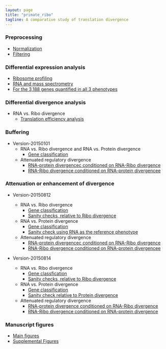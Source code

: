 ```yaml
---
layout: page
title: "primate_ribo"
tagline: A comparative study of translation divergence
---
```



### Preprocessing

* [Normalization](project/analysis/upcoming.html)
* [Filtering](project/analysis/upcoming.html)




### Differential expression analysis

* [Ribosome profiling](project/analysis/DE-ribo.html)
* [RNA and mass spectrometry](project/analysis/upcoming.html)
* [For the 3,188 genes quantified in all 3 phenotypes](project/analysis/upcoming.html)



### Differential divergence analysis

* RNA vs. Ribo divergence
    * [Translation efficiency analysis](project/analysis/compare-ribo-rna-divergence.html)



### Buffering

* Version-20150101
    * RNA vs. Ribo divergence and RNA vs. Protein divergence
        * [Gene classification](project/analysis/rna-ribo-pro-buffering.html)
    * Attenuated regulatory divergence
        * [RNA-protein divergencec conditioned on RNA-Ribo divergence](project/analysis/TE-genes-ribo-pro-buffering.html)
        * [RNA-Ribo divergence conditioned on RNA-protein divergencee](project/analysis/upcoming.html)


### Attenuation or enhancement of divergence

* Version-20150812
    * RNA vs. Ribo divergence
        * [Gene classification](project/analysis/compare-ribo-rna-direction-20150812.html)
        * [Sanity checks, relative to Ribo divergence](project/analysis/divergence-check-ribo-ref-20150812.html)
    * RNA vs. Protein divergence
        * [Gene classification](project/analysis/compare-rna-pro-divergence-20150812.html)
        * [Sanity check using RNA as the reference phenotype](project/analysis/divergence-check-pro-ref-20150812.html)
    * Attenuated regulatory divergence
        * [RNA-protein divergencec conditioned on RNA-Ribo divergence](project/analysis/translation-efficiency-protein-divergence-20150814.html)
        * [RNA-Ribo divergence conditioned on RNA-protein divergencee](project/analysis/translation-divergence-rna-protein-divergence-20150812.html)

* Version-20150814
    * RNA vs. Ribo divergence 
        * [Gene classfication](project/analysis/compare-ribo-rna-direction-20150814.html)
        * [Sanity checks, relative to Ribo divergence](project/analysis/divergence-check-ribo-ref-20150814.html)
    * RNA vs. Protein divergence
        * [Gene classification](project/analysis/compare-rna-pro-divergence-20150814.html)
        * [Sanity check relative to Protein divergence](project/analysis/divergence-check-pro-ref-20150814.html)
    * Attenuated regulatory divergence
        * [RNA-protein divergence conditioned on RNA-Ribo divergence](project/analysis/translation-efficiency-protein-divergence-20150814.html)
        * [RNA-Ribo divergence conditioned on RNA-protein divergence](project/analysis/translation-divergence-rna-protein-divergence-20150814.html)




### Manuscript figures

* [Main figures](upcoming.html)
* [Supplemental Figures](upcoming.html)
